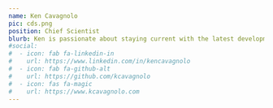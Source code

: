 ```yaml
---
name: Ken Cavagnolo
pic: cds.png
position: Chief Scientist
blurb: Ken is passionate about staying current with the latest developments in data science and is committed to professional cultures of data-driven decision making and empowered teams.
#social:
#  - icon: fab fa-linkedin-in
#    url: https://www.linkedin.com/in/kencavagnolo
#  - icon: fab fa-github-alt
#    url: https://github.com/kcavagnolo
#  - icon: fas fa-magic
#    url: https://www.kcavagnolo.com
---
```


